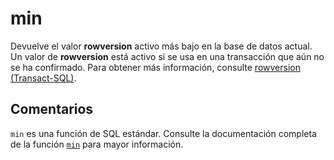 ﻿---
SidebarGroup: "Funciones de agregación"
Autogenerated: true
---

# min

Devuelve el valor **rowversion** activo más bajo en la base de datos actual. Un valor de **rowversion** está activo si se usa en una transacción que aún no se ha confirmado. Para obtener más información, consulte [rowversion &#40;Transact-SQL&#41;](../../t-sql/data-types/rowversion-transact-sql.md).

## Comentarios 

`min` es una función de SQL estándar. Consulte la documentación completa de la función [`min`](https://learn.microsoft.com/es-es/sql/t-sql/functions/min-transact-sql) para mayor información.

